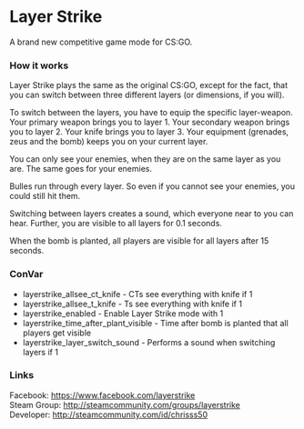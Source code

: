 # Layer Strike

A brand new competitive game mode for CS:GO.

### How it works
Layer Strike plays the same as the original CS:GO, except for the fact, that you can switch between three different layers (or dimensions, if you will).

To switch between the layers, you have to equip the specific layer-weapon.
Your primary weapon brings you to layer 1.
Your secondary weapon brings you to layer 2.
Your knife brings you to layer 3.
Your equipment (grenades, zeus and the bomb) keeps you on your current layer.

You can only see your enemies, when they are on the same layer as you are.
The same goes for your enemies.

Bulles run through every layer. So even if you cannot see your enemies, you could still hit them.

Switching between layers creates a sound, which everyone near to you can hear.
Further, you are visible to all layers for 0.1 seconds.

When the bomb is planted, all players are visible for all layers after 15 seconds.

### ConVar
* layerstrike_allsee_ct_knife - CTs see everything with knife if 1
* layerstrike_allsee_t_knife - Ts see everything with knife if 1
* layerstrike_enabled - Enable Layer Strike mode with 1
* layerstrike_time_after_plant_visible - Time after bomb is planted that all players get visible
* layerstrike_layer_switch_sound - Performs a sound when switching layers if 1


### Links
Facebook: https://www.facebook.com/layerstrike  
Steam Group: http://steamcommunity.com/groups/layerstrike  
Developer: http://steamcommunity.com/id/chrisss50
